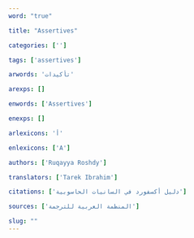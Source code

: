 ```yaml
---
word: "true"

title: "Assertives"

categories: ['']

tags: ['assertives']

arwords: 'تأكيدات'

arexps: []

enwords: ['Assertives']

enexps: []

arlexicons: 'أ'

enlexicons: ['A']

authors: ['Ruqayya Roshdy']

translators: ['Tarek Ibrahim']

citations: ['دليل أكسفورد في السانيات الحاسوبية']

sources: ['المنظمة العربية للترجمة']

slug: ""
---
```

